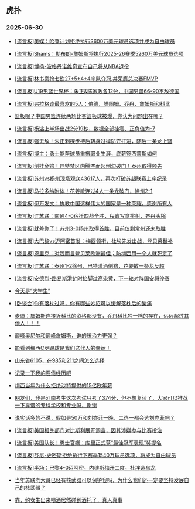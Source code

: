 ## 虎扑 
### 2025-06-30

+ [[流言板]美媒：哈登计划拒绝执行3600万美元球员选项并成为自由球员](https://bbs.hupu.com/633473380.html)

+ [[流言板]Shams：勒布朗-詹姆斯将执行2025-26赛季5260万美元球员选项](https://bbs.hupu.com/633476511.html)

+ [[流言板]博扬-波格丹诺维奇宣布自己将从NBA退役](https://bbs.hupu.com/633476239.html)

+ [[流言板]林书豪抢七砍27+5+4+4率队夺冠,并荣膺总决赛FMVP](https://bbs.hupu.com/633475900.html)

+ [[流言板]U19男篮世界杯：朱正&amp;陈家政各12分，中国男篮66-90不敌德国](https://bbs.hupu.com/633472732.html)

+ [[流言板]弗拉格谈最喜欢的5人：伯德、塔图姆、乔丹、詹姆斯和科比](https://bbs.hupu.com/633475947.html)

+ [篮板呢？中国男篮连续两场比赛篮板球被爆，你认为问题出在哪？](https://bbs.hupu.com/633472851.html)

+ [[流言板]杨溢上半场出战2分19秒，数据全部挂零、正负值为-7](https://bbs.hupu.com/633471779.html)

+ [[流言板]强无敌！朱正刺探步接后转身过掉防守打进，随后一条龙上篮](https://bbs.hupu.com/633471480.html)

+ [[流言板]博主：勇士能帮球员重振职业生涯，底薪签西蒙斯如何](https://bbs.hupu.com/633474237.html)

+ [[流言板]倒挂金钩！巴特禁区内腾空而起倒勾破门！泰州取得领先](https://bbs.hupu.com/633473061.html)

+ [[流言板]苏州vs扬州现场观众43617人，再次打破苏超联赛上座纪录](https://bbs.hupu.com/633473669.html)

+ [[流言板]马拉多纳附体！花姜敏连过4人一条龙破门，徐州2-1](https://bbs.hupu.com/633473989.html)

+ [[流言板]伊万发文：执教中国这样伟大的国家是一种荣耀，感谢所有人](https://bbs.hupu.com/633468827.html)

+ [[流言板]江苏联：南通4-0宿迁四战全胜，程鑫写意挑射，齐丹头槌](https://bbs.hupu.com/633474329.html)

+ [[流言板]就差你了！苏州3-0扬州取得首胜，目前仅剩常州还未取胜](https://bbs.hupu.com/633473827.html)

+ [[流言板]大巴黎vs迈阿密首发：梅西领衔，杜埃先发出战，登贝莱替补](https://bbs.hupu.com/633476323.html)

+ [[流言板]恩里克：对我而言登贝莱欧洲最佳；防梅西用一个人就死定了](https://bbs.hupu.com/633470045.html)

+ [[流言板]江苏联：泰州1-2徐州，巴特潇洒倒钩，花姜敏一条龙反超](https://bbs.hupu.com/633474422.html)

+ [[流言板]安德烈-路易斯滑铲时抬脚过高染黄，下一轮对阵国安将停赛](https://bbs.hupu.com/633472924.html)

+ [今天是“大学生”](https://bbs.hupu.com/633474372.html)

+ [[卧谈会]你有落枕过吗，你有哪些妙招可以缓解落枕后的酸痛](https://bbs.hupu.com/633474600.html)

+ [麦迪：詹姆斯连接近科比的资格都没有，乔丹科比独一档的存在，远远超过其他人！！！](https://bbs.hupu.com/633472161.html)

+ [巅峰奥尼尔和巅峰詹姆斯，谁的统治力更强？](https://bbs.hupu.com/633473231.html)

+ [能看到梅西C罗踢球是我们这代人的幸运！](https://bbs.hupu.com/633471338.html)

+ [山东省6105，在985和211之间怎么选择](https://bbs.hupu.com/633473074.html)

+ [记录一下我的要债经历吧](https://bbs.hupu.com/633474685.html)

+ [梅西当年为什么拒绝沙特提供的15亿欧年薪](https://bbs.hupu.com/633471954.html)

+ [网友们，我是河南考生这次考试只考了374分，但不想复读了，大家可以推荐一下靠谱的专科学校和专业吗，谢谢](https://bbs.hupu.com/633474034.html)

+ [说实话多的不说，假如是50万和刘亦菲一晚，二选一都会选刘亦菲吧？](https://bbs.hupu.com/633473234.html)

+ [[流言板]美国相关部门对比斯利展开调查，因其涉嫌参与比赛投注](https://bbs.hupu.com/633477057.html)

+ [[流言板]美国队长！勇士官媒：库里正式获“最佳冠军表现”奖提名](https://bbs.hupu.com/633473718.html)

+ [[流言板]芬尼-史密斯拒绝执行下赛季1540万球员选项，将成为自由球员](https://bbs.hupu.com/633477241.html)

+ [[流言板]半场：巴黎4-0迈阿密，内维斯梅开二度，杜埃造乌龙](https://bbs.hupu.com/633477758.html)

+ [当年苏联老大哥已经有核武器可以保护我吗，为什么我们还一定要坚持发展自己的核武器？](https://bbs.hupu.com/633472697.html)

+ [靠，约女生出来喝酒居然碰到酒托了，真人真事](https://bbs.hupu.com/633475114.html)

